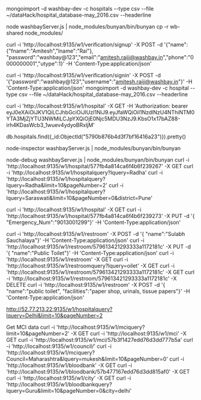 mongoimport -d washbay-dev -c hospitals --type csv --file ~/dataHack/hospital_database-may_2016.csv --headerline

node washbayServer.js | node_modules/bunyan/bin/bunyan
cp -r wb-shared node_modules/

curl -i 'http://localhost:9135/w1/verification/signup' -X POST -d '{"name":{"fname":"Amitesh","lname":"Rai"}, "password":"washbay@123","email":"amitesh.raiji@washbay.in","phone":"0000000001","utype":1}' -H 'Content-Type:application/json'

curl -i 'http://localhost:9135/w1/verification/signin' -X POST -d '{"password":"washbay@123","username":"amitesh.raiji@washbay.in"}' -H 'Content-Type:application/json'
mongoimport -d washbay-dev -c hospital --type csv --file ~/dataHack/hospital_database-may_2016.csv --headerline

curl -i 'http://localhost:9135/w1/hospital' -X GET -H 'Authorization: bearer eyJ0eXAiOiJKV1QiLCJhbGciOiJIUzI1NiJ9.eyJfaWQiOiI1NzdlNzU4NThiNTM0YTA3MjZjYTU3NWMiLCJpYXQiOjE0Njc5MDU3NzJ9.KbsO1x17bAZ88-irh4KDasWcb3_1wuev4ydyoBRxljM'


db.hospitals.find({_id:ObjectId("5790b876b4d3f7bf16416a23")}).pretty()

node-inspector washbayServer.js | node_modules/bunyan/bin/bunyan

node-debug  washbayServer.js | node_modules/bunyan/bin/bunyan
curl -i 'http://localhost:9135/w1/hospital/577fb4a814ca6f4b6f239267' -X GET
curl -i 'http://localhost:9135/w1/hospitalquery?lquery=Radha'
curl -i 'http://localhost:9135/w1/hospitalquery?lquery=Radha&limit=10&pageNumber=2'
curl -i 'http://localhost:9135/w1/hospitalquery?lquery=Saraswati&limit=10&pageNumber=0&district=Pune'

curl -i 'http://localhost:9135/w1/hospital' -X GET
curl -i 'http://localhost:9135/w1/hospital/577fb4a814ca6f4b6f239273' -X PUT -d '{ "Emergency_Num":"9013001299"}' -H 'Content-Type:application/json' 

curl -i 'http://localhost:9135/w1/restroom' -X POST -d '{ "name":"Sulabh Sauchalaya"}' -H 'Content-Type:application/json'
curl -i 'http://localhost:9135/w1/restroom/579613421293333a1172181c' -X PUT -d '{ "name":"Public Toilet"}' -H
'Content-Type:application/json' 
curl -i 'http://localhost:9135/w1/restroom' -X GET
curl -i 'http://localhost:9135/w1/restroomquery?lquery=oilet' -X GET
curl -i 'http://localhost:9135/w1/restroom/579613421293333a1172181c' -X GET
curl -i 'http://localhost:9135/w1/restroom/579613421293333a1172181c' -X DELETE
curl -i 'http://localhost:9135/w1/restroom' -X POST -d '{ "name":"public toilet", "facilities":"paper shop, urinals, tissue papers"}' -H 'Content-Type:application/json'

http://52.77.213.22:9135/w1/hospitalquery?lquery=Delhi&limit=10&pageNumber=2

Get MCI data
curl -i 'http://localhost:9135/w1/mciquery?limit=10&pageNumber=2' -X GET
curl -i 'http://localhost:9135/w1/mci' -X GET
curl -i 'http://localhost:9135/w1/mci/57b3f1427edd76d3dd777b5a'
curl -i 'http://localhost:9135/w1/council/'
curl -i 'http://localhost:9135/w1/mciquery?Council=Maharashtra&lquery=mukesh&limit=10&pageNumber=0' 
curl -i 'http://localhost:9135/w1/bloodbank' -X GET
curl -i 'http://localhost:9135/w1/bloodbank/57b477167edd76d3dd815af0' -X GET
curl -i 'http://localhost:9135/w1/city' -X GET
curl -i 'http://localhost:9135/w1/bloodbankquery?lquery=Guru&limit=10&pageNumber=0&city=delhi'
